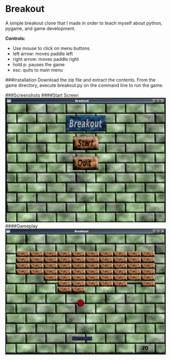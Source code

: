 Breakout 
========
A simple breakout clone that I made in order to teach
myself about python, pygame, and game development.

**Controls:** 
- Use mouse to click on menu buttons
- left arrow: moves paddle left
- right arrow: moves paddle right
- hold p: pauses the game
- esc: quits to main menu

###Installation
Download the zip file and extract the contents. From the game
directory, execute breakout.py on the command line to run the
game. 

###Screenshots
####Start Screen
![Start](screenshots/start_scrot.png "Start")
####Gameplay
![Breakout](screenshots/breakout_scrot.png "Breakout")
